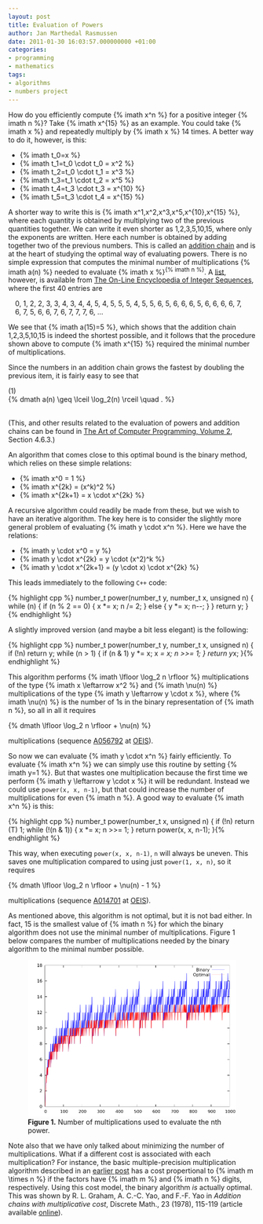 ```yaml
---
layout: post
title: Evaluation of Powers
author: Jan Marthedal Rasmussen
date: 2011-01-30 16:03:57.000000000 +01:00
categories:
- programming
- mathematics
tags:
- algorithms
- numbers project
---
```

How do you efficiently compute {% imath x^n %} for a positive integer {% imath n %}? Take {% imath x^{15} %} as an example. You could take {% imath x %} and repeatedly multiply by {% imath x %} 14 times. A better way to do it, however, is this:<span></span>

*   {% imath t_0=x %}
*   {% imath t_1=t_0 \cdot t_0 = x^2 %}
*   {% imath t_2=t_0 \cdot t_1 = x^3 %}
*   {% imath t_3=t_1 \cdot t_2 = x^5 %}
*   {% imath t_4=t_3 \cdot t_3 = x^{10} %}
*   {% imath t_5=t_3 \cdot t_4 = x^{15} %}

A shorter way to write this is {% imath x^1,x^2,x^3,x^5,x^{10},x^{15} %}, where each quantity is obtained by multiplying two of the previous quantities together. We can write it even shorter as 1,2,3,5,10,15, where only the exponents are written. Here each number is obtained by adding together two of the previous numbers. This is called an [addition chain](http://en.wikipedia.org/wiki/Addition_chain) and is at the heart of studying the optimal way of evaluating powers. There is no simple expression that computes the minimal number of multiplications {% imath a(n) %} needed to evaluate {% imath x %}<sup>{% imath n %}</sup>. A [list](http://oeis.org/A003313), however, is available from [The On-Line Encyclopedia of Integer Sequences](http://oeis.org), where the first 40 entries are

<p style="padding: 0 1em;">0, 1, 2, 2, 3, 3, 4, 3, 4, 4, 5, 4, 5, 5, 5, 4, 5, 5, 6, 5, 6, 6, 6, 5, 6, 6, 6, 6, 7, 6, 7, 5, 6, 6, 7, 6, 7, 7, 7, 6, &#8230;</p>

We see that {% imath a(15)=5 %}, which shows that the addition chain 1,2,3,5,10,15 is indeed the shortest possible, and it follows that the procedure shown above to compute {% imath x^{15} %} required the minimal number of multiplications.

Since the numbers in an addition chain grows the fastest by doubling the previous item, it is fairly easy to see that

<div class="pull-right">(1)</div>
{% dmath a(n) \geq \lceil \log_2(n) \rceil \quad . %}

<div class="pull-right"><img src="{% bookcover taocp2 %}" alt=""><a href="{% amazon taocp2 %}"></a></div>

(This, and other results related to the evaluation of powers and addition chains can be found in <a href="{% amazon taocp2 %}">The Art of Computer Programming, Volume 2</a>, Section 4.6.3.)

An algorithm that comes close to this optimal bound is the binary method, which relies on these simple relations:

*   {% imath x^0 = 1 %}
*   {% imath x^{2k} = (x^k)^2 %}
*   {% imath x^{2k+1} = x \cdot x^{2k} %}

A recursive algorithm could readily be made from these, but we wish to have an iterative algorithm. The key here is to consider the slightly more general problem of evaluating {% imath y \cdot x^n %}. Here we have the relations:

*   {% imath y \cdot x^0 = y %}
*   {% imath y \cdot x^{2k} = y \cdot (x^2)^k %}
*   {% imath y \cdot x^{2k+1} = (y \cdot x) \cdot x^{2k} %}

This leads immediately to the following `C++` code:

{% highlight cpp %}
number_t power(number_t y, number_t x, unsigned n) {
  while (n) {
    if (n % 2 == 0) {
      x *= x;
      n /= 2;
    } else {
      y *= x;
      n--;
    }
  }
  return y;
}{% endhighlight %}

A slightly improved version (and maybe a bit less elegant) is the following:

{% highlight cpp %}
number_t power(number_t y, number_t x, unsigned n) {
  if (!n) return y;
  while (n > 1) {
    if (n & 1) y *= x;
    x *= x;
    n >>= 1;
  }
  return y*x;
}{% endhighlight %}

This algorithm performs {% imath \lfloor \log_2 n \rfloor %} multiplications of the type {% imath x \leftarrow x^2 %} and {% imath \nu(n) %} multiplications of the type {% imath y \leftarrow y \cdot x %}, where {% imath \nu(n) %} is the number of 1s in the binary representation of {% imath n %}, so all in all it requires

{% dmath \lfloor \log_2 n \rfloor + \nu(n) %}

multiplications (sequence [A056792](http://oeis.org/A056792) at [OEIS](http://oeis.org)).

So now we can evaluate {% imath y \cdot x^n %} fairly efficiently. To evaluate {% imath x^n %} we can simply use this routine by setting {% imath y=1 %}. But that wastes one multiplication because the first time we perform {% imath y \leftarrow y \cdot x %} it will be redundant. Instead we could use `power(x, x, n-1)`, but that could increase the number of multiplications for even {% imath n %}. A good way to evaluate {% imath x^n %} is this:

{% highlight cpp %}
number_t power(number_t x, unsigned n) {
  if (!n) return (T) 1;
  while (!(n & 1)) {
    x *= x;
    n >>= 1;
  }
  return power(x, x, n-1);
}{% endhighlight %}

This way, when executing `power(x, x, n-1)`, `n` will always be uneven. This saves one multiplication compared to using just `power(1, x, n)`, so it requires

{% dmath \lfloor \log_2 n \rfloor + \nu(n) - 1 %}

multiplications (sequence [A014701](http://oeis.org/A014701) at [OEIS](http://oeis.org)).

As mentioned above, this algorithm is not optimal, but it is not bad either. In fact, 15 is the smallest value of {% imath n %} for which the binary algorithm does not use the minimal number of multiplications. Figure 1 below compares the number of multiplications needed by the binary algorithm to the minimal number possible.

<figure>
  <img src="/media/power.png" class="img-responsive" alt="Evaluation of powers">
  <figcaption><strong>Figure 1.</strong> Number of multiplications used to evaluate the nth power.</figcaption>
</figure>

Note also that we have only talked about minimizing the number of multiplications. What if a different cost is associated with each multiplication? For instance, the basic multiple-precision multiplication algorithm described in an [earlier post](/2009/07/implementing-multiple-precision-arithmetic-part-1.html) has a cost propertional to {% imath m \times n %} if the factors have {% imath m %} and {% imath n %} digits, respectively. Using this cost model, the binary algorithm *is* actually optimal. This was shown by R. L. Graham, A. C.-C. Yao, and F.-F. Yao in *Addition chains with multiplicative cost*, Discrete Math., 23 (1978), 115-119 (article available [online](http://www.math.ucsd.edu/~ronspubs/#78)).


